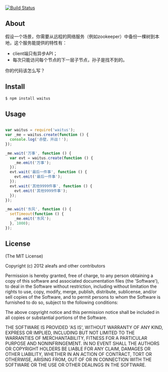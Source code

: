 [![Build Status](https://secure.travis-ci.org/aleafs/waitus.png?branch=master)](http://travis-ci.org/aleafs/waitus)

## About

假设一个场景，你需要从远程的网络服务（例如zookeeper）中备份一棵树到本地，这个服务能提供的特性有：

* client端只有异步API；
* 每次只能访问每个节点的下一层子节点，孙子是找不到的。

你的代码该怎么写？

## Install

```bash
$ npm install waitus
```

## Usage

```javascript

var waitus = require('waitus');
var _me	= waitus.create(function () {
  console.log('赤壁，开战！');
});

_me.wait('万事', function () {
  var evt = waitus.create(function () {
    _me.emit('万事');
  });
  evt.wait('最后一件事', function () {
    evt.emit('最后一件事');
  });
  evt.wait('其他9999件事', function () {
    evt.emit('其他9999件事');
  });
});

_me.wait('东风', function () {
  setTimeout(function () {
    _me.emit('东风');
  }, 1000);
});

```

## License

(The MIT License)

Copyright (c) 2012 aleafs and other contributors

Permission is hereby granted, free of charge, to any person obtaining
a copy of this software and associated documentation files (the
'Software'), to deal in the Software without restriction, including
without limitation the rights to use, copy, modify, merge, publish,
distribute, sublicense, and/or sell copies of the Software, and to
permit persons to whom the Software is furnished to do so, subject to
the following conditions:

The above copyright notice and this permission notice shall be
included in all copies or substantial portions of the Software.

THE SOFTWARE IS PROVIDED 'AS IS', WITHOUT WARRANTY OF ANY KIND,
EXPRESS OR IMPLIED, INCLUDING BUT NOT LIMITED TO THE WARRANTIES OF
MERCHANTABILITY, FITNESS FOR A PARTICULAR PURPOSE AND NONINFRINGEMENT.
IN NO EVENT SHALL THE AUTHORS OR COPYRIGHT HOLDERS BE LIABLE FOR ANY
CLAIM, DAMAGES OR OTHER LIABILITY, WHETHER IN AN ACTION OF CONTRACT,
TORT OR OTHERWISE, ARISING FROM, OUT OF OR IN CONNECTION WITH THE
SOFTWARE OR THE USE OR OTHER DEALINGS IN THE SOFTWARE.
